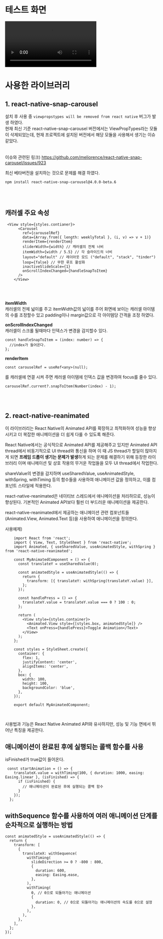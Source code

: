 # 테스트 화면


<video src="https://private-user-images.githubusercontent.com/138950568/288395576-b922a32b-da44-43ce-83b7-4b9d047a4633.mov?jwt=eyJhbGciOiJIUzI1NiIsInR5cCI6IkpXVCJ9.eyJpc3MiOiJnaXRodWIuY29tIiwiYXVkIjoicmF3LmdpdGh1YnVzZXJjb250ZW50LmNvbSIsImtleSI6ImtleTEiLCJleHAiOjE3MDE4Njc3OTYsIm5iZiI6MTcwMTg2NzQ5NiwicGF0aCI6Ii8xMzg5NTA1NjgvMjg4Mzk1NTc2LWI5MjJhMzJiLWRhNDQtNDNjZS04M2I3LTRiOWQwNDdhNDYzMy5tb3Y_WC1BbXotQWxnb3JpdGhtPUFXUzQtSE1BQy1TSEEyNTYmWC1BbXotQ3JlZGVudGlhbD1BS0lBSVdOSllBWDRDU1ZFSDUzQSUyRjIwMjMxMjA2JTJGdXMtZWFzdC0xJTJGczMlMkZhd3M0X3JlcXVlc3QmWC1BbXotRGF0ZT0yMDIzMTIwNlQxMjU4MTZaJlgtQW16LUV4cGlyZXM9MzAwJlgtQW16LVNpZ25hdHVyZT02N2JhOGUzYTE5NTY3MGM0NjQxYjM3MmMzZDQ1N2NiODg3MjNhYzRhMGYwOThkNjU1NzBiNTg5OWU3ODRjMmJmJlgtQW16LVNpZ25lZEhlYWRlcnM9aG9zdCZhY3Rvcl9pZD0wJmtleV9pZD0wJnJlcG9faWQ9MCJ9.m-aTirJCsRkR6AZXgfaVDSAtv-1_pJy9FywXbGL75wA"> <video/>


# 사용한 라이브러리 
## 1. react-native-snap-carousel </br>
   설치 후 사용 중 `viewpropstypes will be removed from react native` 버그가 발생 하였다.</br>
   현재 최신 기준 react-native-snap-carousel 버전에서는 ViewPropTypes라는 모듈이 삭제되었는데, 현재 프로젝트에 설치된 버전에서 해당 모듈을 사용해서 생기는 이슈 같았다.</br>
</br></br>
   이슈와 관련된 링크) https://github.com/meliorence/react-native-snap-carousel/issues/923</br>

   최신 베타버전을 설치하는 것으로 문제를 해결 하였다.</br>

```shell
npm install react-native-snap-carousel@4.0.0-beta.6
```
</br>
</br>




## 캐러셀 주요 속성

```shell
 <View style={styles.contianer}>
      <Carousel
        ref={carouselRef}
        data={Array.from({ length: weeklyTotal }, (i, v) => v + 1)}
        renderItem={renderItem}
        sliderWidth={width} // 캐러셀의 전체 너비
        itemWidth={width / 5.5} // 각 슬라이드의 너비
        layout="default" // 레이아웃 모드 ("default", "stack", "tinder")
        loop={false} // 무한 루프 활성화
        inactiveSlideScale={1}
        onScrollIndexChanged={handleSnapToItem}
      />
    </View>
```
</br>
</br>

**itemWidth** </br>
캐러셀의 전체 넓이를 주고 itemWidth값의 넓이를 주어 화면에 보이는 캐러셀 아이템의 수를 조정할수 있고 padding이나 margin값으로 각 아이템당 간격을 조정 하였다.

**onScrollIndexChanged** </br>
캐러셀이 스크롤 될때마다 인덱스가 변경을 감지할수 있다. 
```shell
const handleSnapToItem = (index: number) => {
  //index가 들어온다.
};
```


**renderItem**

```shell
const carouselRef = useRef<any>(null);
```
를 캐러셀에 연결 시켜 주면 캐러셀 아이템에 인덱스 값을 변경하여 focus를 줄수 있다.
```shell
carouselRef.current?.snapToItem(Number(index) - 1);
```

</br>
</br>

## 2. react-native-reanimated


이 라이브러리는 React Native의 Animated API를 확장하고 최적화하여 성능을 향상시키고 더 복잡한 애니메이션을 더 쉽게 다룰 수 있도록 해준다.
    
React Native에서는 공식적으로 Animated API를 제공해주고 있지만
Animated API thread에서 비동기적으로 UI thread와 통신을 하며 이 때 JS thread가 할일이 많아지게 되면 **프레임 드롭이 생기는 문제가 발생**하게 되는 문제를 해결하기 위해 등장한 라이브러리 이며
애니메이션 및 상호 작용의 무거운 작업들을 모두 UI thread에서 작업한다.
    
shareValue의 변경을 감지하며 useSharedValue, useAnimatedStyle, withSpring, withTiming 등의 함수들을 사용하여 애니메이션 값을 정의하고, 이를 컴포넌트 스타일에 적용한다.

react-native-reanimated은 네이티브 스레드에서 애니메이션을 처리하므로, 성능이 향상된다. 기본적인 Animated API보다 훨씬 더 부드러운 애니메이션을 제공한다.
    
react-native-reanimated에서 제공하는 애니메이션 관련 컴포넌트들 (Animated.View, Animated.Text 등)을 사용하여 애니메이션을 정의한다.



사용예제)
```shell
    import React from 'react';
    import { View, Text, StyleSheet } from 'react-native';
    import Animated, { useSharedValue, useAnimatedStyle, withSpring } from 'react-native-reanimated';
    
    const MyAnimatedComponent = () => {
      const translateY = useSharedValue(0);
    
      const animatedStyle = useAnimatedStyle(() => {
        return {
          transform: [{ translateY: withSpring(translateY.value) }],
        };
      });
    
      const handlePress = () => {
        translateY.value = translateY.value === 0 ? 100 : 0;
      };
    
      return (
        <View style={styles.container}>
          <Animated.View style={[styles.box, animatedStyle]} />
          <Text onPress={handlePress}>Toggle Animation</Text>
        </View>
      );
    };
    
    const styles = StyleSheet.create({
      container: {
        flex: 1,
        justifyContent: 'center',
        alignItems: 'center',
      },
      box: {
        width: 100,
        height: 100,
        backgroundColor: 'blue',
      },
    });
    
    export default MyAnimatedComponent;
```

</br>

사용법과 기능은 React Native Animated API와 유사하지만, 성능 및 기능 면에서 뛰어난 특징을 제공한다.
## 애니메이션이 완료된 후에 실행되는 콜백 함수를 사용
isFinished가 true값이 들어온다.
```shell
 const startAnimation = () => {
    translateX.value = withTiming(100, { duration: 1000, easing: Easing.linear }, (isFinished) => {
      if (isFinished) {
        // 애니메이션이 완료된 후에 실행되는 콜백 함수
      }
    });
  };
```


## withSequence 함수를 사용하여 여러 애니메이션 단계를 순차적으로 실행하는 방법

```shell
const animatedStyle = useAnimatedStyle(() => {
  return {
    transform: [
      {
        translateX: withSequence(
          withTiming(
            slideDirection >= 0 ? -800 : 800,
            {
              duration: 600,
              easing: Easing.ease,
            },
          ),
          withTiming(
            0, // 0으로 되돌아가는 애니메이션
            {
              duration: 0, // 0으로 되돌아가는 애니메이션의 속도를 0으로 설정
            },
          ),
        ),
      },
    ],
  };
});
```





    


   
